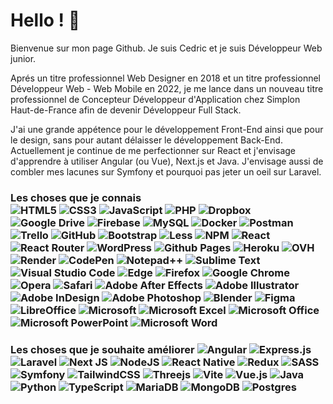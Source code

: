<h1>Hello ! 👋</h1>
<p>Bienvenue sur mon page Github. Je suis Cedric et je suis Développeur Web junior. </p>

<p>Aprés un titre professionnel Web Designer en 2018 et un titre professionnel Développeur Web - Web Mobile en 2022, je me lance dans un nouveau titre professionnel de Concepteur Développeur d'Application chez Simplon Haut-de-France afin de devenir Développeur Full Stack. </p>

<p>J'ai une grande appétence pour le développement Front-End ainsi que pour le design, sans pour autant délaisser le développement Back-End. Actuellement je continue de me perfectionner sur React et j'envisage d'apprendre à utiliser Angular (ou Vue), Next.js et Java. J'envisage aussi de combler mes lacunes sur Symfony et pourquoi pas jeter un oeil sur Laravel. </p>

<h3>Les choses que je connais </3>
</br>

  <!-- <img alt="Bootstrap" src="https://img.shields.io/badge/bootstrap-%23563D7C.svg?style=for-the-badge&logo=bootstrap&logoColor=white" /> -->
  <img alt="HTML5" src="https://img.shields.io/badge/html5-%23E34F26.svg?style=for-the-badge&logo=html5&logoColor=white" />
  <img alt="CSS3" src="https://img.shields.io/badge/css3-%231572B6.svg?style=for-the-badge&logo=css3&logoColor=white" />
  <img alt="JavaScript" src="https://img.shields.io/badge/javascript-%23323330.svg?style=for-the-badge&logo=javascript&logoColor=%23F7DF1E" />
  <img alt="PHP" src="https://img.shields.io/badge/php-%23777BB4.svg?style=for-the-badge&logo=php&logoColor=white" />



  <img alt="Dropbox" src="https://img.shields.io/badge/Dropbox-%233B4D98.svg?style=for-the-badge&logo=Dropbox&logoColor=white" />
  <img alt="Google Drive" src="https://img.shields.io/badge/Google%20Drive-4285F4?style=for-the-badge&logo=googledrive&logoColor=white" />

  <img alt="Firebase" src="https://img.shields.io/badge/Firebase-039BE5?style=for-the-badge&logo=Firebase&logoColor=white" />
  <img alt="MySQL" src="https://img.shields.io/badge/mysql-%2300f.svg?style=for-the-badge&logo=mysql&logoColor=white" />

  <img alt="Docker" src="https://img.shields.io/badge/docker-%230db7ed.svg?style=for-the-badge&logo=docker&logoColor=white" />
  <img alt="Postman" src="https://img.shields.io/badge/Postman-FF6C37?style=for-the-badge&logo=postman&logoColor=white" />
  <img alt="Trello" src="https://img.shields.io/badge/Trello-%23026AA7.svg?style=for-the-badge&logo=Trello&logoColor=white" />
  <img alt="GitHub" src="https://img.shields.io/badge/github-%23121011.svg?style=for-the-badge&logo=github&logoColor=white" />

  <img alt="Bootstrap" src="https://img.shields.io/badge/bootstrap-%23563D7C.svg?style=for-the-badge&logo=bootstrap&logoColor=white" />
  <img alt="Less" src="https://img.shields.io/badge/less-2B4C80?style=for-the-badge&logo=less&logoColor=white" />
  <img alt="NPM" src="https://img.shields.io/badge/NPM-%23CB3837.svg?style=for-the-badge&logo=npm&logoColor=white" />
  <img alt="React" src="https://img.shields.io/badge/react-%2320232a.svg?style=for-the-badge&logo=react&logoColor=%2361DAFB" />
  <img alt="React Router" src="https://img.shields.io/badge/React_Router-CA4245?style=for-the-badge&logo=react-router&logoColor=white" />
  <img alt="WordPress" src="https://img.shields.io/badge/WordPress-%23117AC9.svg?style=for-the-badge&logo=WordPress&logoColor=white" />

  <img alt="Github Pages" src="https://img.shields.io/badge/github%20pages-121013?style=for-the-badge&logo=github&logoColor=white" />
  <img alt="Heroku" src="https://img.shields.io/badge/heroku-%23430098.svg?style=for-the-badge&logo=heroku&logoColor=white" />
  <img alt="OVH" src="https://img.shields.io/badge/ovh-%23123F6D.svg?style=for-the-badge&logo=ovh&logoColor=#123F6D" />
  <img alt="Render" src="https://img.shields.io/badge/Render-%46E3B7.svg?style=for-the-badge&logo=render&logoColor=white" />

  <img alt="CodePen" src="https://img.shields.io/badge/CodePen-white?style=for-the-badge&logo=codepen&logoColor=black" />
  <img alt="Notepad++" src="https://img.shields.io/badge/Notepad++-90E59A.svg?style=for-the-badge&logo=notepad%2b%2b&logoColor=black" />
  <img alt="Sublime Text" src="https://img.shields.io/badge/sublime_text-%23575757.svg?style=for-the-badge&logo=sublime-text&logoColor=important" />
  <img alt="Visual Studio Code" src="https://img.shields.io/badge/Visual%20Studio%20Code-0078d7.svg?style=for-the-badge&logo=visual-studio-code&logoColor=white" />

  <img alt="Edge" src="https://img.shields.io/badge/Edge-0078D7?style=for-the-badge&logo=Microsoft-edge&logoColor=white" />
  <img alt="Firefox" src="https://img.shields.io/badge/Firefox-FF7139?style=for-the-badge&logo=Firefox-Browser&logoColor=white" />
  <img alt="Google Chrome" src="https://img.shields.io/badge/Google%20Chrome-4285F4?style=for-the-badge&logo=GoogleChrome&logoColor=white" />
  <img alt="Opera" src="https://img.shields.io/badge/Opera-FF1B2D?style=for-the-badge&logo=Opera&logoColor=white" />
  <img alt="Safari" src="https://img.shields.io/badge/Safari-000000?style=for-the-badge&logo=Safari&logoColor=white" />

  <img alt="Adobe After Effects" src="https://img.shields.io/badge/Adobe%20After%20Effects-9999FF.svg?style=for-the-badge&logo=Adobe%20After%20Effects&logoColor=white" />
  <img alt="Adobe Illustrator" src="https://img.shields.io/badge/adobe%20illustrator-%23FF9A00.svg?style=for-the-badge&logo=adobe%20illustrator&logoColor=white" />
  <img alt="Adobe InDesign" src="https://img.shields.io/badge/Adobe%20InDesign-49021F?style=for-the-badge&logo=adobeindesign&logoColor=white" />
  <img alt="Adobe Photoshop" src="https://img.shields.io/badge/adobe%20photoshop-%2331A8FF.svg?style=for-the-badge&logo=adobe%20photoshop&logoColor=white" />
  <img alt="Blender" src="https://img.shields.io/badge/blender-%23F5792A.svg?style=for-the-badge&logo=blender&logoColor=white" />
  <img alt="Figma" src="https://img.shields.io/badge/figma-%23F24E1E.svg?style=for-the-badge&logo=figma&logoColor=white" />

  <img alt="LibreOffice" src="https://img.shields.io/badge/LibreOffice-%2318A303?style=for-the-badge&logo=LibreOffice&logoColor=white" />
  <img alt="Microsoft" src="https://img.shields.io/badge/Microsoft-0078D4?style=for-the-badge&logo=microsoft&logoColor=white" />
  <img alt="Microsoft Excel" src="https://img.shields.io/badge/Microsoft_Excel-217346?style=for-the-badge&logo=microsoft-excel&logoColor=white" />
  <img alt="Microsoft Office" src="https://img.shields.io/badge/Microsoft_Office-D83B01?style=for-the-badge&logo=microsoft-office&logoColor=white" />
  <img alt="Microsoft PowerPoint" src="https://img.shields.io/badge/Microsoft_PowerPoint-B7472A?style=for-the-badge&logo=microsoft-powerpoint&logoColor=white" />
  <img alt="Microsoft Word" src="https://img.shields.io/badge/Microsoft_Word-2B579A?style=for-the-badge&logo=microsoft-word&logoColor=white" />

<h3>Les choses que je souhaite améliorer </3>

<img alt="Angular" src="https://img.shields.io/badge/angular-%23DD0031.svg?style=for-the-badge&logo=angular&logoColor=white" />
<img alt="Express.js" src="https://img.shields.io/badge/express.js-%23404d59.svg?style=for-the-badge&logo=express&logoColor=%2361DAFB" />
<img alt="Laravel" src="https://img.shields.io/badge/laravel-%23FF2D20.svg?style=for-the-badge&logo=laravel&logoColor=white" />
<img alt="Next JS" src="https://img.shields.io/badge/Next-black?style=for-the-badge&logo=next.js&logoColor=white" />
<img alt="NodeJS" src="https://img.shields.io/badge/node.js-6DA55F?style=for-the-badge&logo=node.js&logoColor=white" />
<img alt="React Native" src="https://img.shields.io/badge/react_native-%2320232a.svg?style=for-the-badge&logo=react&logoColor=%2361DAFB" />
<img alt="Redux" src="https://img.shields.io/badge/redux-%23593d88.svg?style=for-the-badge&logo=redux&logoColor=white" />
<img alt="SASS" src="https://img.shields.io/badge/SASS-hotpink.svg?style=for-the-badge&logo=SASS&logoColor=white" />
<img alt="Symfony" src="https://img.shields.io/badge/symfony-%23000000.svg?style=for-the-badge&logo=symfony&logoColor=white" />
<img alt="TailwindCSS" src="https://img.shields.io/badge/tailwindcss-%2338B2AC.svg?style=for-the-badge&logo=tailwind-css&logoColor=white" />
<img alt="Threejs" src="https://img.shields.io/badge/threejs-black?style=for-the-badge&logo=three.js&logoColor=white" />
<img alt="Vite" src="https://img.shields.io/badge/vite-%23646CFF.svg?style=for-the-badge&logo=vite&logoColor=white" />
<img alt="Vue.js" src="https://img.shields.io/badge/vuejs-%2335495e.svg?style=for-the-badge&logo=vuedotjs&logoColor=%234FC08D" />
<img alt="Java" src="https://img.shields.io/badge/java-%23ED8B00.svg?style=for-the-badge&logo=openjdk&logoColor=white" />
<img alt="Python" src="https://img.shields.io/badge/python-3670A0?style=for-the-badge&logo=python&logoColor=ffdd54" />
<img alt="TypeScript" src="https://img.shields.io/badge/typescript-%23007ACC.svg?style=for-the-badge&logo=typescript&logoColor=white" />

<img alt="MariaDB" src="https://img.shields.io/badge/MariaDB-003545?style=for-the-badge&logo=mariadb&logoColor=white" />
<img alt="MongoDB" src="https://img.shields.io/badge/MongoDB-%234ea94b.svg?style=for-the-badge&logo=mongodb&logoColor=white" />
<img alt="Postgres" src="https://img.shields.io/badge/postgres-%23316192.svg?style=for-the-badge&logo=postgresql&logoColor=white" />


